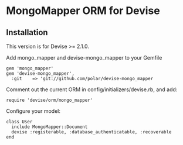 # MongoMapper ORM for Devise

## Installation

This version is for Devise >= 2.1.0.

Add mongo_mapper and devise-mongo_mapper to your Gemfile

    gem 'mongo_mapper'
    gem 'devise-mongo_mapper',
      :git    => 'git://github.com/polar/devise-mongo_mapper

Comment out the current ORM in config/initializers/devise.rb, and add:

    require 'devise/orm/mongo_mapper'

Configure your model:

    class User
      include MongoMapper::Document
      devise :registerable, :database_authenticatable, :recoverable
    end
